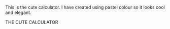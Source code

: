This is the cute calculator. I have created using pastel colour so it looks cool and elegant. 

THE CUTE CALCULATOR
